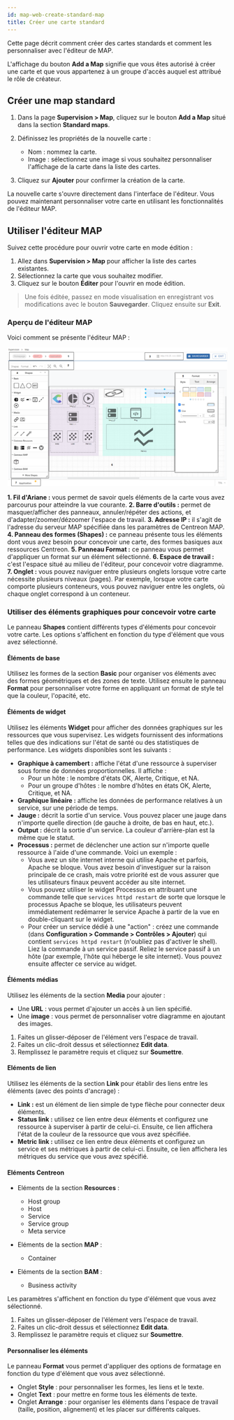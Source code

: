 ```yaml
---
id: map-web-create-standard-map
title: Créer une carte standard
---
```


Cette page décrit comment créer des cartes standards et comment les personnaliser avec l'éditeur de MAP. 

L'affichage du bouton **Add a Map** signifie que vous êtes autorisé à créer une carte et que vous appartenez à un groupe d'accès auquel est attribué le rôle de créateur.

## Créer une map standard

1. Dans la page **Supervision > Map**, cliquez sur le bouton **Add a Map** situé dans la section **Standard maps**.

2. Définissez les propriétés de la nouvelle carte :
   - Nom : nommez la carte.
   - Image : sélectionnez une image si vous souhaitez personnaliser l'affichage de la carte dans la liste des cartes.

3. Cliquez sur **Ajouter** pour confirmer la création de la carte.

La nouvelle carte s'ouvre directement dans l'interface de l'éditeur.
Vous pouvez maintenant personnaliser votre carte en utilisant les fonctionnalités de l'éditeur MAP.

## Utiliser l'éditeur MAP

Suivez cette procédure pour ouvrir votre carte en mode édition :

1. Allez dans **Supervision > Map** pour afficher la liste des cartes existantes.
2. Sélectionnez la carte que vous souhaitez modifier.
3. Cliquez sur le bouton **Éditer** pour l'ouvrir en mode édition.

> Une fois éditée, passez en mode visualisation en enregistrant vos modifications avec le bouton **Sauvegarder**. Cliquez ensuite sur **Exit**.

### Aperçu de l'éditeur MAP

Voici comment se présente l'éditeur MAP :

![image](../assets/graph-views/map-web-editor-description.png)

**1. Fil d'Ariane :** vous permet de savoir quels éléments de la carte vous avez parcourus pour atteindre la vue courante. 
**2. Barre d'outils :** permet de masquer/afficher des panneaux, annuler/répéter des actions, et d'adapter/zoomer/dézoomer l'espace de travail.
**3. Adresse IP :** il s'agit de l'adresse du serveur MAP spécifiée dans les paramètres de Centreon MAP.
**4. Panneau des formes (Shapes) :** ce panneau présente tous les éléments dont vous avez besoin pour concevoir une carte, des formes basiques aux ressources Centreon.
**5. Panneau Format :** ce panneau vous permet d'appliquer un format sur un élément sélectionné.
**6. Espace de travail :** c'est l'espace situé au milieu de l'éditeur, pour concevoir votre diagramme.
**7. Onglet :** vous pouvez naviguer entre plusieurs onglets lorsque votre carte nécessite plusieurs niveaux (pages). Par exemple, lorsque votre carte comporte plusieurs conteneurs, vous pouvez naviguer entre les onglets, où chaque onglet correspond à un conteneur.

### Utiliser des éléments graphiques pour concevoir votre carte

Le panneau **Shapes** contient différents types d'éléments pour concevoir votre carte. Les options s'affichent en fonction du type d'élément que vous avez sélectionné.

#### Éléments de base

Utilisez les formes de la section **Basic** pour organiser vos éléments avec des formes géométriques et des zones de texte. Utilisez ensuite le panneau **Format** pour personnaliser votre forme en appliquant un format de style tel que la couleur, l'opacité, etc.

#### Éléments de widget

Utilisez les éléments **Widget** pour afficher des données graphiques sur les ressources que vous supervisez. Les widgets fournissent des informations telles que des indications sur l'état de santé ou des statistiques de performance. Les widgets disponibles sont les suivants :

- **Graphique à camembert :** affiche l'état d'une ressource à superviser sous forme de données proportionnelles. Il affiche :
  - Pour un hôte : le nombre d'états OK, Alerte, Critique, et NA.
  - Pour un groupe d'hôtes : le nombre d'hôtes en états OK, Alerte, Critique, et NA.
- **Graphique linéaire :** affiche les données de performance relatives à un service, sur une période de temps.
- **Jauge :** décrit la sortie d'un service. Vous pouvez placer une jauge dans n'importe quelle direction (de gauche à droite, de bas en haut, etc.).
- **Output :** décrit la sortie d'un service. La couleur d'arrière-plan est la même que le statut.
- **Processus :** permet de déclencher une action sur n'importe quelle ressource à l'aide d'une commande. Voici un exemple :
  - Vous avez un site internet interne qui utilise Apache et parfois,  Apache se bloque. Vous avez besoin d'investiguer sur la raison principale de ce crash, mais votre priorité est de vous assurer que les utilisateurs finaux peuvent accéder au site internet.
  - Vous pouvez utiliser le widget Processus en attribuant une commande telle que `services httpd restart` de sorte que lorsque le processus Apache se bloque, les utilisateurs peuvent immédiatement redémarrer le service Apache à partir de la vue en double-cliquant sur le widget.
  - Pour créer un service dédié à une "action" : créez une commande (dans **Configuration > Commande > Contrôles > Ajouter**) qui contient `services httpd restart` (n'oubliez pas d'activer le shell). Liez la commande à un service passif. Reliez le service passif à un hôte (par exemple, l'hôte qui héberge le site internet). Vous pouvez ensuite affecter ce service au widget.

#### Éléments médias

Utilisez les éléments de la section **Media** pour ajouter :
- Une **URL** : vous permet d'ajouter un accès à un lien spécifié.
- Une **image** : vous permet de personnaliser votre diagramme en ajoutant des images.  

1. Faites un glisser-déposer de l'élément vers l'espace de travail.
2. Faites un clic-droit dessus et sélectionnez **Edit data**.
3. Remplissez le paramètre requis et cliquez sur **Soumettre**.

#### Eléments de lien

Utilisez les éléments de la section **Link** pour établir des liens entre les éléments (avec des points d'ancrage) :
- **Link :** est un élément de lien simple de type flèche pour connecter deux éléments.
- **Status link :** utilisez ce lien entre deux éléments et configurez une ressource à superviser à partir de celui-ci. Ensuite, ce lien affichera l'état de la couleur de la ressource que vous avez spécifiée.
- **Metric link :** utilisez ce lien entre deux éléments et configurez un service et ses métriques à partir de celui-ci. Ensuite, ce lien affichera les métriques du service que vous avez spécifié. 

#### Eléments Centreon

- Eléments de la section **Resources** :
  - Host group
  - Host
  - Service
  - Service group
  - Meta service

- Eléments de la section **MAP** :
  - Container

- Eléments de la section **BAM** :
  - Business activity

Les paramètres s'affichent en fonction du type d'élément que vous avez sélectionné.

1. Faites un glisser-déposer de l'élément vers l'espace de travail.
2. Faites un clic-droit dessus et sélectionnez **Edit data**.
3. Remplissez le paramètre requis et cliquez sur **Soumettre**.

#### Personnaliser les éléments

Le panneau **Format** vous permet d'appliquer des options de formatage en fonction du type d'élément que vous avez sélectionné.
- Onglet **Style** : pour personnaliser les formes, les liens et le texte.
- Onglet **Text** : pour mettre en forme tous les éléments de texte.
- Onglet **Arrange** : pour organiser les éléments dans l'espace de travail (taille, position, alignement) et les placer sur différents calques.
